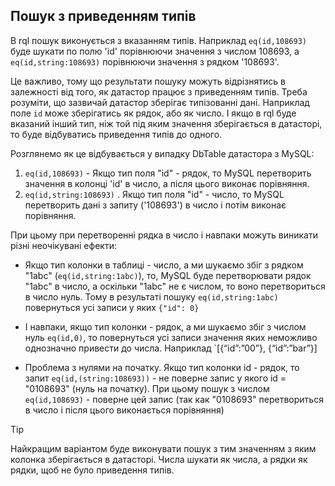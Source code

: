 ## Пошук з приведенням типів

В rql пошук виконується з вказанням типів. Наприклад `eq(id,108693)` буде шукати по полю 'id' порівнюючи значення з
числом 108693, а `eq(id,string:108693)` порівнюючи значення з рядком '108693'.

Це важливо, тому що результати пошуку можуть відрізнятись в залежності від того, як датастор працює з приведенням типів.
Треба розуміти, що зазвичай датастор зберігає типізованні дані. Наприклад поле `id` може зберігатись як рядок, або як
число. І якщо в rql буде вказаний інший тип, ніж той під яким значення зберігається в датасторі, то буде відбуватись
приведення типів до одного.

Розглянемо як це відбувається у випадку DbTable датастора з MySQL:

1. `eq(id,108693)` - Якщо тип поля "id" - рядок, то MySQL перетворить значення в колонці 'id' в число, а після цього
   виконає порівняння.
2. `eq(id,string:108693)` . Якщо тип поля "id" - число, то MySQL перетворить дані з запиту ('108693') в число і потім
   виконає порівняння.

При цьому при перетворенні рядка в число і навпаки можуть виникати різні неочікувані ефекти:

- Якщо тип колонки в таблиці - число, а ми шукаємо збіг з рядком "1abc" (`eq(id,string:1abc)`), то, MySQL буде
  перетворювати рядок "1abc" в число, а оскільки "1abc" не є числом, то воно перетвориться в число нуль. Тому в
  результаті пошуку `eq(id,string:1abc)` повернуться усі записи у яких `{"id": 0}`

- І навпаки, якщо тип колонки - рядок, а ми шукаємо збіг з числом нуль `eq(id,0)`, то повернуться усі записи
  значення яких неможливо однозначно привести до числа. Наприклад `[{“id”:”00”}, {“id”:”bar”}]

- Проблема з нулями на початку. Якщо тип колонки id - рядок, то запит `eq(id,(string:108693))` - не поверне запис 
  у якого id = "0108693" (нуль на початку). При цьому пошук з числом `eq(id,108693)` - поверне цей запис (так как 
  "0108693" перетвориться в число і після цього виконається порівняння)

> [!TIP]
> Найкращим варіантом буде виконувати пошук з тим значенням з яким колонка зберігається в датасторі. Числа шукати як 
> числа, а рядки як рядки, щоб не було приведення типів.
